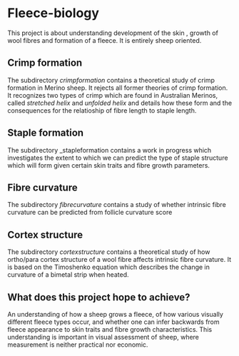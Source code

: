 # Fleece-biology #
This project is about understanding  development of the skin , growth of wool fibres and formation of a fleece. It is entirely sheep oriented. 

## Crimp formation  ##
The subdirectory _crimpformation_ contains a theoretical study of crimp formation in Merino sheep. It rejects all former theories of crimp formation. It recognizes two types of crimp which are found in Australian Merinos, called _stretched helix_ and _unfolded helix_ and details how these form and the consequences for the relatioship of fibre length to staple length.

## Staple formation ##
The subdirectory _stapleformation contains a work in progress  which investigates the extent to which we can predict the type of staple structure which will form given certain skin traits and fibre growth parameters.

## Fibre curvature ##
The subdirectory _fibrecurvature_ contains a study of whether intrinsic fibre curvature can be predicted from follicle curvature score

## Cortex structure ##
The subdirectory _cortexstructure_ contains a theoretical study  of how ortho/para cortex structure of a wool fibre affects intrinsic fibre curvature. It is based on the Timoshenko equation which describes the change in curvature of a bimetal strip when heated.

## What does this project hope to achieve? ##
An understanding of how a sheep grows a fleece, of how various visually different fleece types occur, and whether one can infer backwards from fleece appearance to skin traits and fibre growth characteristics. This understanding is important in visual assessment of sheep, where measurement is neither practical nor economic.

